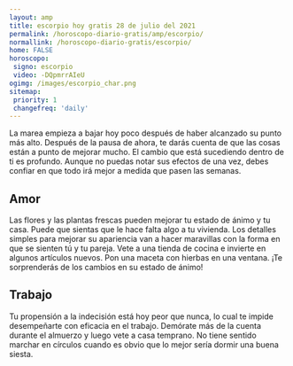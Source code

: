 ```yaml
---
layout: amp
title: escorpio hoy gratis 28 de julio del 2021 
permalink: /horoscopo-diario-gratis/amp/escorpio/
normallink: /horoscopo-diario-gratis/escorpio/
home: FALSE
horoscopo:
 signo: escorpio
 video: -DQpmrrAIeU
ogimg: /images/escorpio_char.png
sitemap:
 priority: 1
 changefreq: 'daily'
---
```



La marea empieza a bajar hoy poco después de haber alcanzado su punto más alto. Después de la pausa de ahora, te darás cuenta de que las cosas están a punto de mejorar mucho. El cambio que está sucediendo dentro de ti es profundo. Aunque no puedas notar sus efectos de una vez, debes confiar en que todo irá mejor a medida que pasen las semanas.

## Amor

Las flores y las plantas frescas pueden mejorar tu estado de ánimo y tu casa. Puede que sientas que le hace falta algo a tu vivienda. Los detalles simples para mejorar su apariencia van a hacer maravillas con la forma en que se sienten tú y tu pareja. Vete a una tienda de cocina e invierte en algunos artículos nuevos. Pon una maceta con hierbas en una ventana. ¡Te sorprenderás de los cambios en su estado de ánimo!

## Trabajo

Tu propensión a la indecisión está hoy peor que nunca, lo cual te impide desempeñarte con eficacia en el trabajo. Demórate más de la cuenta durante el almuerzo y luego vete a casa temprano. No tiene sentido marchar en círculos cuando es obvio que lo mejor sería dormir una buena siesta.
